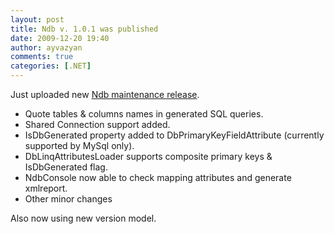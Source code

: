 ```yaml
---
layout: post
title: Ndb v. 1.0.1 was published
date: 2009-12-20 19:40
author: ayvazyan
comments: true
categories: [.NET]
---
```

Just uploaded new <a href="http://ndb.codeplex.com">Ndb maintenance release</a>. 

- Quote tables &amp; columns names in generated SQL queries.
- Shared Connection support added.
- IsDbGenerated property added to DbPrimaryKeyFieldAttribute (currently supported by MySql only).
- DbLinqAttributesLoader supports composite primary keys &amp; IsDbGenerated flag.
- NdbConsole now able to check mapping attributes and generate xmlreport.
- Other minor changes

Also now using new version model. 
